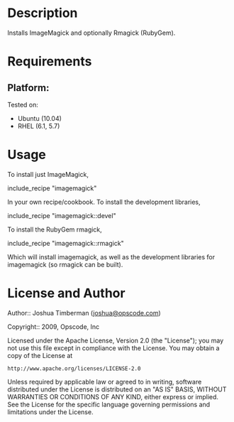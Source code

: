 Description
===========

Installs ImageMagick and optionally Rmagick (RubyGem).

Requirements
============

## Platform:

Tested on:

* Ubuntu (10.04)
* RHEL (6.1, 5.7)

Usage
=====

To install just ImageMagick,

  include_recipe "imagemagick"

In your own recipe/cookbook. To install the development libraries,

  include_recipe "imagemagick::devel"

To install the RubyGem rmagick,

  include_recipe "imagemagick::rmagick"

Which will install imagemagick, as well as the development libraries for imagemagick (so rmagick can be built).

License and Author
==================

Author:: Joshua Timberman (<joshua@opscode.com>)

Copyright:: 2009, Opscode, Inc

Licensed under the Apache License, Version 2.0 (the "License");
you may not use this file except in compliance with the License.
You may obtain a copy of the License at

    http://www.apache.org/licenses/LICENSE-2.0

Unless required by applicable law or agreed to in writing, software
distributed under the License is distributed on an "AS IS" BASIS,
WITHOUT WARRANTIES OR CONDITIONS OF ANY KIND, either express or implied.
See the License for the specific language governing permissions and
limitations under the License.
